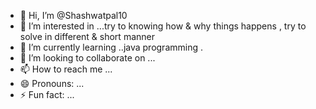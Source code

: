 - 👋 Hi, I’m @Shashwatpal10
- 👀 I’m interested in ...try to knowing how & why things happens , try to solve in different & short manner 
- 🌱 I’m currently learning ..java programming .
- 💞️ I’m looking to collaborate on ...
- 📫 How to reach me ...
- 😄 Pronouns: ...
- ⚡ Fun fact: ...

<!---
Shashwatpal10/Shashwatpal10 is a ✨ special ✨ repository because its `README.md` (this file) appears on your GitHub profile.
You can click the Preview link to take a look at your changes.
--->
